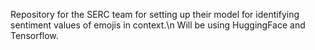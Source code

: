 Repository for the SERC team for setting up their model for identifying sentiment values of emojis in context.\n
Will be using HuggingFace and Tensorflow.
